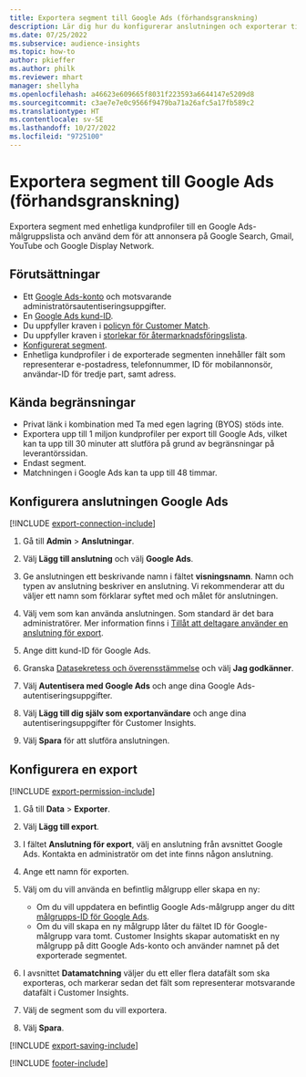 ```yaml
---
title: Exportera segment till Google Ads (förhandsgranskning)
description: Lär dig hur du konfigurerar anslutningen och exporterar till Google Ads.
ms.date: 07/25/2022
ms.subservice: audience-insights
ms.topic: how-to
author: pkieffer
ms.author: philk
ms.reviewer: mhart
manager: shellyha
ms.openlocfilehash: a46623e609665f8031f223593a6644147e5209d8
ms.sourcegitcommit: c3ae7e7e0c9566f9479ba71a26afc5a17fb589c2
ms.translationtype: HT
ms.contentlocale: sv-SE
ms.lasthandoff: 10/27/2022
ms.locfileid: "9725100"
---
```

# <a name="export-segments-to-google-ads-preview"></a>Exportera segment till Google Ads (förhandsgranskning)

Exportera segment med enhetliga kundprofiler till en Google Ads-målgruppslista och använd dem för att annonsera på Google Search, Gmail, YouTube och Google Display Network.

## <a name="prerequisites"></a>Förutsättningar

- Ett [Google Ads-konto](https://ads.google.com/) och motsvarande administratörsautentiseringsuppgifter.
- En [Google Ads kund-ID](https://support.google.com/google-ads/answer/1704344).
- Du uppfyller kraven i [policyn för Customer Match](https://support.google.com/adspolicy/answer/6299717).
- Du uppfyller kraven i [storlekar för återmarknadsföringslista](https://support.google.com/google-ads/answer/7558048).
- [Konfigurerat segment](segments.md).
- Enhetliga kundprofiler i de exporterade segmenten innehåller fält som representerar e-postadress, telefonnummer, ID för mobilannonsör, användar-ID för tredje part, samt adress.

## <a name="known-limitations"></a>Kända begränsningar

- Privat länk i kombination med Ta med egen lagring (BYOS) stöds inte.
- Exportera upp till 1 miljon kundprofiler per export till Google Ads, vilket kan ta upp till 30 minuter att slutföra på grund av begränsningar på leverantörssidan.
- Endast segment.
- Matchningen i Google Ads kan ta upp till 48 timmar.

## <a name="set-up-connection-to-google-ads"></a>Konfigurera anslutningen Google Ads

[!INCLUDE [export-connection-include](includes/export-connection-admn.md)]

1. Gå till **Admin** > **Anslutningar**.

1. Välj **Lägg till anslutning** och välj **Google Ads**.

1. Ge anslutningen ett beskrivande namn i fältet **visningsnamn**. Namn och typen av anslutning beskriver en anslutning. Vi rekommenderar att du väljer ett namn som förklarar syftet med och målet för anslutningen.

1. Välj vem som kan använda anslutningen. Som standard är det bara administratörer. Mer information finns i [Tillåt att deltagare använder en anslutning för export](connections.md#allow-contributors-to-use-a-connection-for-exports).

1. Ange ditt kund-ID för Google Ads.

1. Granska [Datasekretess och överensstämmelse](connections.md#data-privacy-and-compliance) och välj **Jag godkänner**.

1. Välj **Autentisera med Google Ads** och ange dina Google Ads-autentiseringsuppgifter.

1. Välj **Lägg till dig själv som exportanvändare** och ange dina autentiseringsuppgifter för Customer Insights.

1. Välj **Spara** för att slutföra anslutningen.

## <a name="configure-an-export"></a>Konfigurera en export

[!INCLUDE [export-permission-include](includes/export-permission.md)]

1. Gå till **Data** > **Exporter**.

1. Välj **Lägg till export**.

1. I fältet **Anslutning för export**, välj en anslutning från avsnittet Google Ads. Kontakta en administratör om det inte finns någon anslutning.

1. Ange ett namn för exporten.

1. Välj om du vill använda en befintlig målgrupp eller skapa en ny:
   - Om du vill uppdatera en befintlig Google Ads-målgrupp anger du ditt [målgrupps-ID för Google Ads](https://support.google.com/google-ads/answer/7558048?hl=en#:~:text=Audience%20lists%20is%20a%20section,Display%20Network%20through%20remarketing%20campaigns).
   - Om du vill skapa en ny målgrupp låter du fältet ID för Google-målgrupp vara tomt. Customer Insights skapar automatiskt en ny målgrupp på ditt Google Ads-konto och använder namnet på det exporterade segmentet.

1. I avsnittet **Datamatchning** väljer du ett eller flera datafält som ska exporteras, och markerar sedan det fält som representerar motsvarande datafält i Customer Insights.

1. Välj de segment som du vill exportera.

1. Välj **Spara**.

[!INCLUDE [export-saving-include](includes/export-saving.md)]

[!INCLUDE [footer-include](includes/footer-banner.md)]
